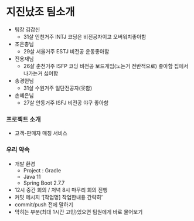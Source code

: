 # 지진났조 팀소개

- 팀장 김갑신
    - 31살 인천거주 INTJ 코딩은 비전공자이고 오버워치좋아함
- 조은총님
    - 29살 서울거주 ESTJ 비전공 운동좋아함
- 진용재님
    - 26살 춘천거주 ISFP 코딩 비전공 보드게임(노는거 전반적으로) 좋아함 집에서 나가는거 싫어함
- 송경헌님
    - 31살 수원거주 일단전공자(못함)
- 손혜은님
    - 27살 안동거주 ISFJ 비전공 야구 좋아함



### 프로젝트 소개

- 고객-판매자 매칭 서비스


### 우리 약속

- 개발 환경
    - Project : Gradle
    - Java 11
    - Spring Boot 2.7.7
- 12시 중간 회의 / 저녁 8시 마무리 회의 진행
- 커밋 메시지 ‘[작업명] 작업한내용 간략히’
- commit/push 전에 말하기
- 막히는 부분(최대 1시간 고민)있으면 팀원에게 바로 물어보기
